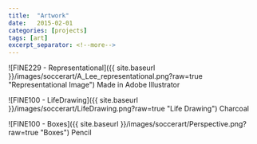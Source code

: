 ```yaml
---
title:  "Artwork"
date:   2015-02-01
categories: [projects]
tags: [art]
excerpt_separator: <!--more-->
---
```


![FINE229 - Representational]({{ site.baseurl }}/images/soccerart/A_Lee_representational.png?raw=true "Representational Image")
Made in Adobe Illustrator
<!--more-->
![FINE100 - LifeDrawing]({{ site.baseurl }}/images/soccerart/LifeDrawing.png?raw=true "Life Drawing")
Charcoal

![FINE100 - Boxes]({{ site.baseurl }}/images/soccerart/Perspective.png?raw=true "Boxes")
Pencil


